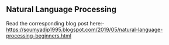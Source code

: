 ## Natural Language Processing
Read the corresponding blog post here:- https://soumyadip1995.blogspot.com/2019/05/natural-language-processing-beginners.html
